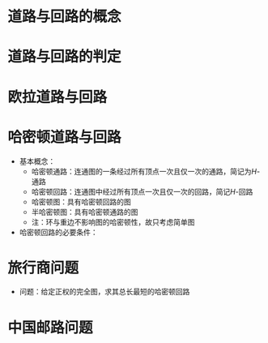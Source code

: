 # 道路与回路的概念

# 道路与回路的判定

# 欧拉道路与回路

# 哈密顿道路与回路
- 基本概念：
	- 哈密顿通路：连通图的一条经过所有顶点一次且仅一次的通路，简记为$H$-通路
	- 哈密顿回路：连通图中经过所有顶点一次且仅一次的回路，简记$H$-回路
	- 哈密顿图：具有哈密顿回路的图
	- 半哈密顿图：具有哈密顿通路的图
	- 注：环与重边不影响图的哈密顿性，故只考虑简单图
- 哈密顿回路的必要条件：
# 旅行商问题
- 问题：给定正权的完全图，求其总长最短的哈密顿回路
# 中国邮路问题